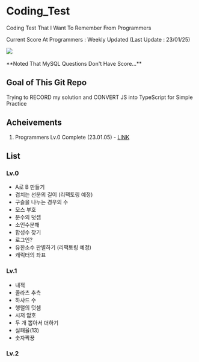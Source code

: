 # Coding_Test

Coding Test That I Want To Remember From Programmers

Current Score At Programmers : Weekly Updated (Last Update : 23/01/25)

<div>
<img src="https://user-images.githubusercontent.com/110371295/214566854-df080fce-e00d-4909-b96b-ffb8b84fa0cf.png">
</div>
</br>
**Noted That MySQL Questions Don't Have Score...**

## Goal of This Git Repo

Trying to RECORD my solution and CONVERT JS into TypeScript for Simple Practice

## Acheivements

1. Programmers Lv.0 Complete (23.01.05) - <a href="https://velog.io/@mathe1303/JavaScript-%ED%94%84%EB%A1%9C%EA%B7%B8%EB%9E%98%EB%A8%B8%EC%8A%A4-%EB%A0%88%EB%B2%A8-0-%EC%99%84%EB%A3%8C">LINK</a>

## List

### Lv.0

- A로 B 만들기
- 겹치는 선분의 길이 (리팩토링 예정)
- 구슬을 나누는 경우의 수
- 모스 부호
- 분수의 덧셈
- 소인수분해
- 합성수 찾기
- 로그인?
- 유한소수 판별하기 (리팩토링 예정)
- 캐릭터의 좌표

### Lv.1

- 내적
- 콜라츠 추측
- 하샤드 수
- 행렬의 덧셈
- 시저 암호
- 두 개 뽑아서 더하기
- 실패율(13)
- 숫자짝꿍

### Lv.2
